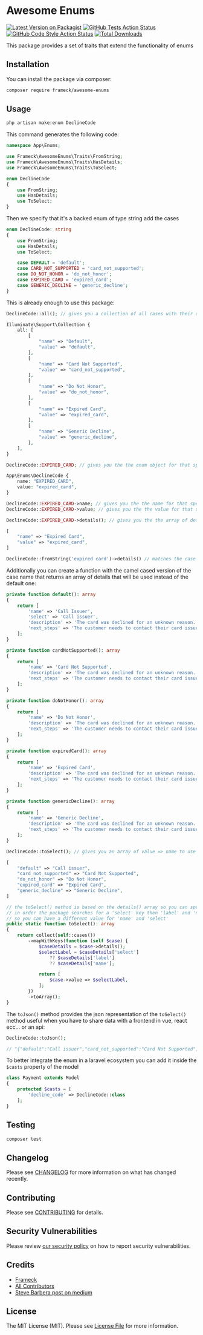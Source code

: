 # Awesome Enums

[![Latest Version on Packagist](https://img.shields.io/packagist/v/frameck/awesome-enums.svg?style=flat-square)](https://packagist.org/packages/frameck/awesome-enums)
[![GitHub Tests Action Status](https://img.shields.io/github/actions/workflow/status/frameck/awesome-enums/run-tests.yml?branch=main&label=tests&style=flat-square)](https://github.com/frameck/awesome-enums/actions?query=workflow%3Arun-tests+branch%3Amain)
[![GitHub Code Style Action Status](https://img.shields.io/github/actions/workflow/status/frameck/awesome-enums/fix-php-code-style-issues.yml?branch=main&label=code%20style&style=flat-square)](https://github.com/frameck/awesome-enums/actions?query=workflow%3A"Fix+PHP+code+style+issues"+branch%3Amain)
[![Total Downloads](https://img.shields.io/packagist/dt/frameck/awesome-enums.svg?style=flat-square)](https://packagist.org/packages/frameck/awesome-enums)

This package provides a set of traits that extend the functionality of enums

## Installation

You can install the package via composer:

```bash
composer require frameck/awesome-enums
```

## Usage

```bash
php artisan make:enum DeclineCode
```

This command generates the following code:
```php
namespace App\Enums;

use Frameck\AwesomeEnums\Traits\FromString;
use Frameck\AwesomeEnums\Traits\HasDetails;
use Frameck\AwesomeEnums\Traits\ToSelect;

enum DeclineCode
{
    use FromString;
    use HasDetails;
    use ToSelect;
}
```

Then we specify that it's a backed enum of type string add the cases
```php
enum DeclineCode: string
{
    use FromString;
    use HasDetails;
    use ToSelect;

    case DEFAULT = 'default';
    case CARD_NOT_SUPPORTED = 'card_not_supported';
    case DO_NOT_HONOR = 'do_not_honor';
    case EXPIRED_CARD = 'expired_card';
    case GENERIC_DECLINE = 'generic_decline';
}
```

This is already enough to use this package:
```php
DeclineCode::all(); // gives you a collection of all cases with their details

Illuminate\Support\Collection {
    all: [
        [
            "name" => "Default",
            "value" => "default",
        ],
        [
            "name" => "Card Not Supported",
            "value" => "card_not_supported",
        ],
        [
            "name" => "Do Not Honor",
            "value" => "do_not_honor",
        ],
        [
            "name" => "Expired Card",
            "value" => "expired_card",
        ],
        [
            "name" => "Generic Decline",
            "value" => "generic_decline",
        ],
    ],
}
```
```php
DeclineCode::EXPIRED_CARD; // gives you the the enum object for that specific case

App\Enums\DeclineCode {
    name: "EXPIRED_CARD",
    value: "expired_card",
}
```
```php
DeclineCode::EXPIRED_CARD->name; // gives you the the name for that specific case
DeclineCode::EXPIRED_CARD->value; // gives you the the value for that specific case
```
```php
DeclineCode::EXPIRED_CARD->details(); // gives you the the array of details for that specific case

[
    "name" => "Expired Card",
    "value" => "expired_card",
]
```
```php
DeclineCode::fromString('expired card')->details() // matches the case name and gives you the details
```

Additionally you can create a function with the camel cased version of the case name that returns an array of details that will be used instead of the default one:
```php
private function default(): array
{
    return [
        'name' => 'Call Issuer',
        'select' => 'Call issuer',
        'description' => 'The card was declined for an unknown reason.',
        'next_steps' => 'The customer needs to contact their card issuer for more information.',
    ];
}

private function cardNotSupported(): array
{
    return [
        'name' => 'Card Not Supported',
        'description' => 'The card was declined for an unknown reason.',
        'next_steps' => 'The customer needs to contact their card issuer for more information.',
    ];
}

private function doNotHonor(): array
{
    return [
        'name' => 'Do Not Honor',
        'description' => 'The card was declined for an unknown reason.',
        'next_steps' => 'The customer needs to contact their card issuer for more information.',
    ];
}

private function expiredCard(): array
{
    return [
        'name' => 'Expired Card',
        'description' => 'The card was declined for an unknown reason.',
        'next_steps' => 'The customer needs to contact their card issuer for more information.',
    ];
}

private function genericDecline(): array
{
    return [
        'name' => 'Generic Decline',
        'description' => 'The card was declined for an unknown reason.',
        'next_steps' => 'The customer needs to contact their card issuer for more information.',
    ];
}
```
```php
DeclineCode::toSelect(); // gives you an array of value => name to use in an html select

[
    "default" => "Call issuer",
    "card_not_supported" => "Card Not Supported",
    "do_not_honor" => "Do Not Honor",
    "expired_card" => "Expired Card",
    "generic_decline" => "Generic Decline",
]

// the toSelect() method is based on the details() array so you can specify a custom label for the select
// in order the package searches for a 'select' key then 'label' and 'name'
// so you can have a different value for 'name' and 'select'
public static function toSelect(): array
{
    return collect(self::cases())
        ->mapWithKeys(function (self $case) {
            $caseDetails = $case->details();
            $selectLabel = $caseDetails['select']
                ?? $caseDetails['label']
                ?? $caseDetails['name'];

            return [
                $case->value => $selectLabel,
            ];
        })
        ->toArray();
}
```
The `toJson()` method provides the json representation of the `toSelect()` method useful when you have to share data with a frontend in vue, react ecc... or an api:
```php
DeclineCode::toJson();

// "{"default":"Call issuer","card_not_supported":"Card Not Supported","do_not_honor":"Do Not Honor","expired_card":"Expired Card","generic_decline":"Generic Decline"}"
```

To better integrate the enum in a laravel ecosystem you can add it inside the `$casts` property of the model
```php
class Payment extends Model
{
    protected $casts = [
        'decline_code' => DeclineCode::class
    ];
}
```

## Testing

```bash
composer test
```

## Changelog

Please see [CHANGELOG](CHANGELOG.md) for more information on what has changed recently.

## Contributing

Please see [CONTRIBUTING](CONTRIBUTING.md) for details.

## Security Vulnerabilities

Please review [our security policy](../../security/policy) on how to report security vulnerabilities.

## Credits

- [Frameck](https://github.com/Frameck)
- [All Contributors](../../contributors)
- [Steve Barbera post on medium](https://stevebarbera.medium.com/extending-php8-1-enums-10ea22aa15c4)

## License

The MIT License (MIT). Please see [License File](LICENSE.md) for more information.
